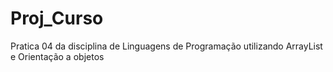 # Proj_Curso
 Pratica 04 da disciplina de Linguagens de Programação utilizando ArrayList e Orientação a objetos
